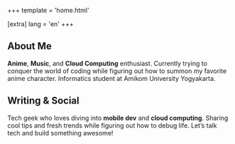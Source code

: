 +++
template = 'home.html'

[extra]
lang = 'en'
+++

## About Me

**Anime**, **Music**, and **Cloud Computing** enthusiast. Currently trying to conquer the world of coding while figuring out how to summon my favorite anime character. Informatics student at Amikom University Yogyakarta.

## Writing & Social

Tech geek who loves diving into **mobile dev** and **cloud computing**. Sharing cool tips and fresh trends while figuring out how to debug life. Let’s talk tech and build something awesome!
